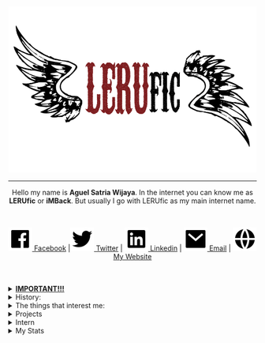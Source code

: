 <p align="center">
  <img src="https://raw.githubusercontent.com/LERUfic/LERUfic/master/assets/logo-min.png" alt="Hero image">
</p>
<hr>
<p align="center">Hello my name is <b>Aguel Satria Wijaya</b>. In the internet you can know me as <b>LERUfic</b> or <b>iMBack</b>.  But usually I go with LERUfic as my main internet name.</p>
<br />
<p align="center">
<a href="https://facebook.com/aguelsatria" alt="Facebook"><img src="https://raw.githubusercontent.com/LERUfic/LERUfic/master/assets/facebook-box-fill.svg"> Facebook</a>
  |<a href="https://twitter.com/aguelsatria98" alt="Twitter"><img src="https://raw.githubusercontent.com/LERUfic/LERUfic/master/assets/twitter-fill.svg"> Twitter</a> 
  | <a href="https://www.linkedin.com/in/aguelsatria/" alt="Linkedin"><img src="https://raw.githubusercontent.com/LERUfic/LERUfic/master/assets/linkedin-box-fill.svg"> Linkedin</a> 
  | <a href="mailto:contact@aguelsatria.web.id" alt="Email"><img src="https://raw.githubusercontent.com/LERUfic/LERUfic/master/assets/mail-fill.svg"> Email</a> 
  | <a href="https://aguelsatria.web.id" alt="My Website"><img src="https://raw.githubusercontent.com/LERUfic/LERUfic/master/assets/global-fill.svg">My Website</a> 
</p>
<br />
<br />
<details>
  <summary><b><u>IMPORTANT!!!</u></b></summary>
<p align="center">
    Every commit in this account is dedicated to Megumi Kato and Tomoya Aki from Saenai Heroine no Sodatekata. Because of them, now I have found a reason to stay alive in this world even for 1 second.
  <img src="https://raw.githubusercontent.com/LERUfic/LERUfic/master/assets/mpv-shot0043.jpg" alt="Together">
  <img src="https://raw.githubusercontent.com/LERUfic/LERUfic/master/assets/MegumiKato.jpg" alt="Goddess">  
</p>
</details>

<details>
    <summary>History:</summary>
<p align="center">
I like programming since 2nd grade junior high school where I made simple antivirus using md5 and password manager. Those programs I created using visual basic 6.0. Later my friend introduced me with garuda OS. It's one of the linux distro with built-in wine to run windows's programs. Then I learned using linux from some books because in my country that time the internet is so pricey. Installing ubuntu from CD and tried a lot of things. And in my high school I learned C, pascal, html-php and tried dual-booted my laptop with windows and ubuntu. In my last year of high school I am totally using linux as my main OS (linux mint) until my 3rd year of college before switching to macOS (UNIX for life).
</p>
</details>

<details>
  <summary>The things that interest me:</summary>
  <br />
  <ul>
    <li>Docker</li>
    <li>Kubernetes</li>
    <li>Virtual Machine</li>
    <li>Linux</li>
    <li>CI/CD</li>
    <li>DevOps</li>
  </ul>
</details>

<details>
  <summary>Projects</summary>
  <br />
  <ul>
    <li>Fullstack Developer of PPDB Surabaya 2018</li>
    <li>Fullstack Developer of EVote Pemilihan Rektor Institut Teknologi Sepuluh Nopember 2019</li>
    <li>Fullstack Developer of PPDB Surabaya 2019</li>
  </ul>
</details>

<details>
  <summary>Intern</summary>
  <br />
  <ul>
    <li>System Engineer Intern at DPTSI Institut Teknologi Sepuluh Nopember</li>
  </ul>
</details>
<details>
  <summary>My Stats</summary>
<p>
  
![My github stats](https://github-readme-stats.vercel.app/api?username=LERUfic&show_icons=true)  
[![HitCount](http://hits.dwyl.com/LERUfic/LERUfic.svg)](http://hits.dwyl.com/LERUfic/LERUfic)

</p>
</details>

